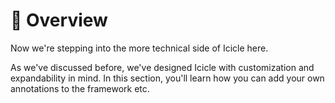# 🧠 Overview

Now we're stepping into the more technical side of Icicle here.

As we've discussed before, we've designed Icicle with customization and expandability in mind. In this section, you'll learn how you can add your own annotations to the framework etc.
